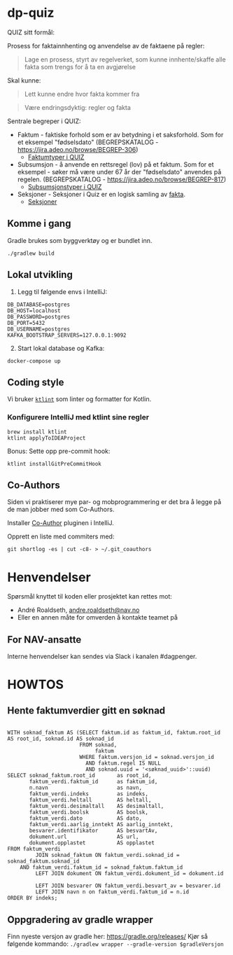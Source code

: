 # dp-quiz

QUIZ sitt formål:

Prosess for faktainnhenting og anvendelse av de faktaene på regler:

> Lage en prosess, styrt av regelverket, som kunne innhente/skaffe alle fakta som trengs for å ta en avgjørelse

Skal kunne:
> Lett kunne endre hvor fakta kommer fra

> Være endringsdyktig: regler og fakta

Sentrale begreper i QUIZ:

* Faktum - faktiske forhold som er av betydning i et saksforhold. Som for et eksempel "fødselsdato" (BEGREPSKATALOG - https://jira.adeo.no/browse/BEGREP-306)
  * [Faktumtyper i QUIZ](doc/mvp/faktumtyper/README.md)
* Subsumsjon - å anvende en rettsregel (lov) på et faktum. Som for et eksempel - søker må være under 67 år der "fødselsdato" anvendes på regelen. (BEGREPSKATALOG - https://jira.adeo.no/browse/BEGREP-817)
  * [Subsumsjonstyper i QUIZ](doc/mvp/subsumsjonstyper/README.md)
* Seksjoner - Seksjoner i Quiz er en logisk samling av [fakta](doc/mvp/faktumtyper/README.md).
  * [Seksjoner](doc/mvp/seksjon/seksjon.md)

## Komme i gang

Gradle brukes som byggverktøy og er bundlet inn.

`./gradlew build`

## Lokal utvikling
1. Legg til følgende envs i IntelliJ:
```
DB_DATABASE=postgres
DB_HOST=localhost
DB_PASSWORD=postgres
DB_PORT=5432
DB_USERNAME=postgres
KAFKA_BOOTSTRAP_SERVERS=127.0.0.1:9092
```
2. Start lokal database og Kafka:
```
docker-compose up
```

## Coding style

Vi bruker [`ktlint`](https://github.com/pinterest/ktlint) som linter og formatter for Kotlin.

### Konfigurere IntelliJ med ktlint sine regler

```
brew install ktlint
ktlint applyToIDEAProject
```

Bonus: Sette opp pre-commit hook:

```
ktlint installGitPreCommitHook
```

## Co-Authors

Siden vi praktiserer mye par- og mobprogrammering er det bra å legge på de man
jobber med som Co-Authors.

Installer [Co-Author](https://plugins.jetbrains.com/plugin/10952-co-author)
pluginen i IntelliJ.

Opprett en liste med commiters med:

```
git shortlog -es | cut -c8- > ~/.git_coauthors
```

# Henvendelser

Spørsmål knyttet til koden eller prosjektet kan rettes mot:

* André Roaldseth, andre.roaldseth@nav.no
* Eller en annen måte for omverden å kontakte teamet på

## For NAV-ansatte

Interne henvendelser kan sendes via Slack i kanalen #dagpenger.


# HOWTOS

## Hente faktumverdier gitt en søknad

```postgresql

WITH soknad_faktum AS (SELECT faktum.id as faktum_id, faktum.root_id AS root_id, soknad.id AS soknad_id
                       FROM soknad,
                            faktum
                       WHERE faktum.versjon_id = soknad.versjon_id
                         AND faktum.regel IS NULL
                         AND soknad.uuid = '<søknad_uuid>'::uuid)
SELECT soknad_faktum.root_id       as root_id,
       faktum_verdi.faktum_id      as faktum_id,
       n.navn                      as navn,
       faktum_verdi.indeks         as indeks,
       faktum_verdi.heltall        AS heltall,
       faktum_verdi.desimaltall    AS desimaltall,
       faktum_verdi.boolsk         AS boolsk,
       faktum_verdi.dato           AS dato,
       faktum_verdi.aarlig_inntekt AS aarlig_inntekt,
       besvarer.identifikator      AS besvartAv,
       dokument.url                AS url,
       dokument.opplastet          AS opplastet
FROM faktum_verdi
         JOIN soknad_faktum ON faktum_verdi.soknad_id = soknad_faktum.soknad_id
    AND faktum_verdi.faktum_id = soknad_faktum.faktum_id
         LEFT JOIN dokument ON faktum_verdi.dokument_id = dokument.id

         LEFT JOIN besvarer ON faktum_verdi.besvart_av = besvarer.id
         LEFT JOIN navn n on faktum_verdi.faktum_id = n.id
ORDER BY indeks;
```

## Oppgradering av gradle wrapper
Finn nyeste versjon av gradle her: https://gradle.org/releases/
Kjør så følgende kommando:
```./gradlew wrapper --gradle-version $gradleVersjon```
